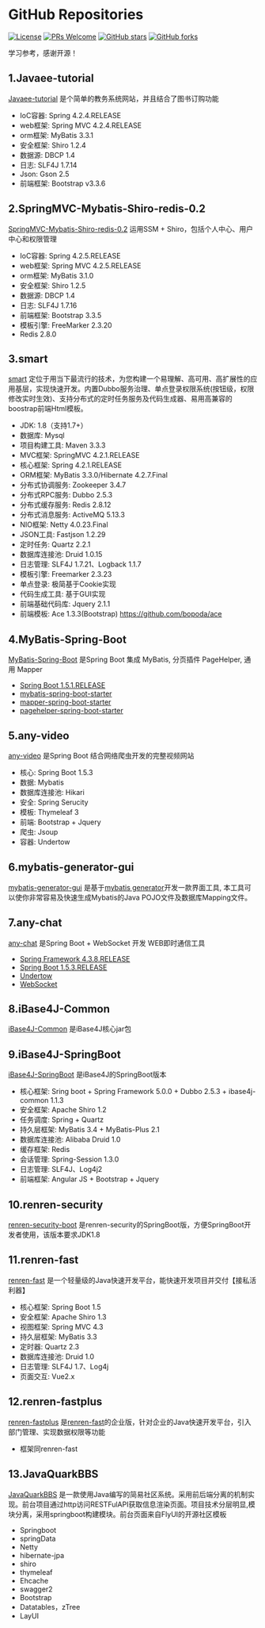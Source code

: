 # GitHub Repositories
[![License](https://img.shields.io/badge/license-MIT-blue.svg)](https://github.com/T5750/github-repositories/blob/master/LICENSE.md)
[![PRs Welcome](https://img.shields.io/badge/PRs-welcome-brightgreen.svg)](https://github.com/T5750/github-repositories/pulls)
[![GitHub stars](https://img.shields.io/github/stars/T5750/github-repositories.svg?style=social&label=Stars)](https://github.com/T5750/github-repositories)
[![GitHub forks](https://img.shields.io/github/forks/T5750/github-repositories.svg?style=social&label=Fork)](https://github.com/T5750/github-repositories)

学习参考，感谢开源！

## 1.Javaee-tutorial
[Javaee-tutorial](https://github.com/T5750/github-repositories/tree/master/Javaee-tutorial) 是个简单的教务系统网站，并且结合了图书订购功能
- IoC容器: Spring 4.2.4.RELEASE
- web框架: Spring MVC 4.2.4.RELEASE
- orm框架: MyBatis 3.3.1
- 安全框架: Shiro 1.2.4
- 数据源: DBCP 1.4
- 日志: SLF4J 1.7.14
- Json: Gson 2.5
- 前端框架: Bootstrap v3.3.6

## 2.SpringMVC-Mybatis-Shiro-redis-0.2
[SpringMVC-Mybatis-Shiro-redis-0.2](https://github.com/T5750/github-repositories/tree/master/SpringMVC-Mybatis-Shiro-redis-0.2) 运用SSM + Shiro，包括个人中心、用户中心和权限管理
- IoC容器: Spring 4.2.5.RELEASE
- web框架: Spring MVC 4.2.5.RELEASE
- orm框架: MyBatis 3.1.0
- 安全框架: Shiro 1.2.5
- 数据源: DBCP 1.4
- 日志: SLF4J 1.7.16
- 前端框架: Bootstrap 3.3.5
- 模板引擎: FreeMarker 2.3.20
- Redis 2.8.0

## 3.smart
[smart](https://github.com/T5750/github-repositories/tree/master/smart) 定位于用当下最流行的技术，为您构建一个易理解、高可用、高扩展性的应用基层，实现快速开发。内置Dubbo服务治理、单点登录权限系统(按钮级，权限修改实时生效)、支持分布式的定时任务服务及代码生成器、易用高兼容的boostrap前端Html模板。
- JDK: 1.8（支持1.7+）
- 数据库: Mysql
- 项目构建工具: Maven 3.3.3
- MVC框架: SpringMVC 4.2.1.RELEASE
- 核心框架: Spring 4.2.1.RELEASE
- ORM框架: MyBatis 3.3.0/Hibernate 4.2.7.Final
- 分布式协调服务: Zookeeper 3.4.7
- 分布式RPC服务: Dubbo 2.5.3
- 分布式缓存服务: Redis 2.8.12
- 分布式消息服务: ActiveMQ 5.13.3
- NIO框架: Netty 4.0.23.Final
- JSON工具: Fastjson 1.2.29
- 定时任务: Quartz 2.2.1
- 数据库连接池: Druid 1.0.15
- 日志管理: SLF4J 1.7.21、Logback 1.1.7
- 模板引擎: Freemarker 2.3.23
- 单点登录: 极简基于Cookie实现
- 代码生成工具: 基于GUI实现
- 前端基础代码库: Jquery 2.1.1
- 前端模板: Ace 1.3.3(Bootstrap) https://github.com/bopoda/ace

## 4.MyBatis-Spring-Boot
[MyBatis-Spring-Boot](https://github.com/T5750/github-repositories/tree/master/MyBatis-Spring-Boot) 是Spring Boot 集成 MyBatis, 分页插件 PageHelper, 通用 Mapper
- [Spring Boot 1.5.1.RELEASE](https://github.com/spring-projects/spring-boot)
- [mybatis-spring-boot-starter](https://github.com/mybatis/spring-boot-starter)
- [mapper-spring-boot-starter](https://github.com/abel533/mapper-boot-starter)
- [pagehelper-spring-boot-starter](https://github.com/pagehelper/pagehelper-spring-boot)

## 5.any-video
[any-video](https://github.com/T5750/github-repositories/tree/master/any-video) 是Spring Boot 结合网络爬虫开发的完整视频网站
- 核心: Spring Boot 1.5.3
- 数据: Mybatis
- 数据库连接池: Hikari
- 安全: Spring Serucity
- 模板: Thymeleaf 3
- 前端: Bootstrap  + Jquery
- 爬虫: Jsoup
- 容器: Undertow

## 6.mybatis-generator-gui
[mybatis-generator-gui](https://github.com/T5750/github-repositories/tree/master/mybatis-generator-gui) 是基于[mybatis generator](http://www.mybatis.org/generator/index.html)开发一款界面工具, 本工具可以使你非常容易及快速生成Mybatis的Java POJO文件及数据库Mapping文件。

## 7.any-chat
[any-chat](https://github.com/T5750/github-repositories/tree/master/any-chat) 是Spring Boot + WebSocket 开发 WEB即时通信工具
- [Spring Framework 4.3.8.RELEASE](http://projects.spring.io/spring-framework)
- [Spring Boot 1.5.3.RELEASE](https://projects.spring.io/spring-boot)
- [Undertow](http://undertow.io/downloads.html)
- [WebSocket](http://websocket.org)

## 8.iBase4J-Common
[iBase4J-Common](https://github.com/T5750/github-repositories/tree/master/iBase4J-Common) 是iBase4J核心jar包

## 9.iBase4J-SpringBoot
[iBase4J-SpringBoot](https://github.com/T5750/github-repositories/tree/master/iBase4J-SpringBoot) 是iBase4J的SpringBoot版本
- 核心框架: Sring boot + Spring Framework 5.0.0 + Dubbo 2.5.3 + ibase4j-common 1.1.3
- 安全框架: Apache Shiro 1.2
- 任务调度: Spring + Quartz
- 持久层框架: MyBatis 3.4 + MyBatis-Plus 2.1
- 数据库连接池: Alibaba Druid 1.0
- 缓存框架: Redis
- 会话管理: Spring-Session 1.3.0
- 日志管理: SLF4J、Log4j2
- 前端框架: Angular JS + Bootstrap + Jquery

## 10.renren-security
[renren-security-boot](https://github.com/T5750/github-repositories/tree/master/renren-security) 是renren-security的SpringBoot版，方便SpringBoot开发者使用，该版本要求JDK1.8

## 11.renren-fast
[renren-fast](https://github.com/T5750/github-repositories/tree/master/renren-fast) 是一个轻量级的Java快速开发平台，能快速开发项目并交付【接私活利器】
- 核心框架: Spring Boot 1.5
- 安全框架: Apache Shiro 1.3
- 视图框架: Spring MVC 4.3
- 持久层框架: MyBatis 3.3
- 定时器: Quartz 2.3
- 数据库连接池: Druid 1.0
- 日志管理: SLF4J 1.7、Log4j
- 页面交互: Vue2.x

## 12.renren-fastplus
[renren-fastplus](https://github.com/T5750/github-repositories/tree/master/renren-fastplus) 是[renren-fast](https://github.com/T5750/github-repositories/tree/master/renren-fast)的企业版，针对企业的Java快速开发平台，引入部门管理、实现数据权限等功能
- 框架同renren-fast

## 13.JavaQuarkBBS
[JavaQuarkBBS](https://github.com/T5750/github-repositories/tree/master/JavaQuarkBBS) 是一款使用Java编写的简易社区系统。采用前后端分离的机制实现。前台项目通过http访问RESTFulAPI获取信息渲染页面。项目技术分层明显,模块分离，采用springboot构建模块。前台页面来自FlyUI的开源社区模板
- Springboot
- springData
- Netty
- hibernate-jpa
- shiro
- thymeleaf
- Ehcache
- swagger2
- Bootstrap
- Datatables，zTree
- LayUI
